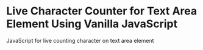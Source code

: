 # Live Character Counter for Text Area Element Using Vanilla JavaScript
JavaScript for live counting character on text area element
